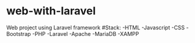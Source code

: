 # web-with-laravel
Web project using Laravel framework
#Stack:
-HTML
-Javascript
-CSS
-Bootstrap
-PHP
-Laravel
-Apache
-MariaDB
-XAMPP

